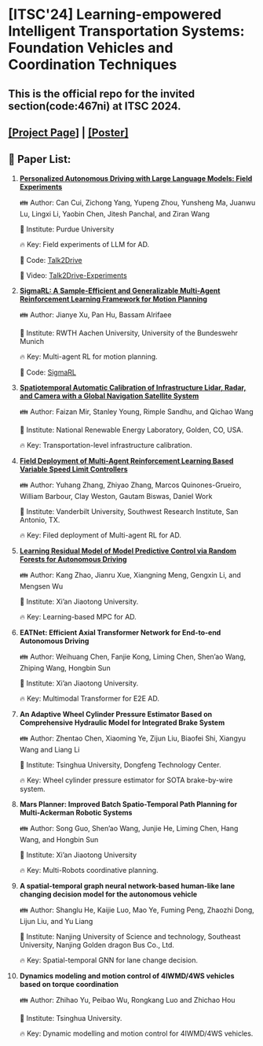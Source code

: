 # [ITSC'24] Learning-empowered Intelligent Transportation Systems: Foundation Vehicles and Coordination Techniques

## This is the official repo for the invited section(code:467ni) at ITSC 2024.

## [[**Project Page**]](https://oscarhuangwind.github.io/Foundation_Vehicle/) | [[**Poster**]](https://drive.google.com/file/d/1n5nRps2-U_5qOIvydPDXlsccdphLRR3X/view)

## :page_with_curl: Paper List:

1. [**Personalized Autonomous Driving with Large Language Models: Field Experiments**](https://arxiv.org/abs/2312.09397v3#:~:text=Personalized%20Autonomous%20Driving%20with%20Large%20Language%20Models:%20Field%20Experiments.)

   :family: Author: Can Cui, Zichong Yang, Yupeng Zhou, Yunsheng Ma, Juanwu Lu, Lingxi Li, Yaobin Chen, Jitesh Panchal, and Ziran Wang

   :office: Institute: Purdue University

   :fire: Key: Field experiments of LLM for AD.

   :pushpin: Code: [Talk2Drive](https://github.com/PurdueDigitalTwin/Talk2Drive)

   :dvd: Video: [Talk2Drive-Experiments](https://www.youtube.com/watch?v=4BWsfPaq1Ro)

2. [**SigmaRL: A Sample-Efficient and Generalizable Multi-Agent Reinforcement Learning Framework for Motion Planning**](https://www.arxiv.org/abs/2408.07644)

   :family: Author: Jianye Xu, Pan Hu, Bassam Alrifaee

   :office: Institute:  RWTH Aachen University, University of the Bundeswehr Munich

   :fire: Key: Multi-agent RL for motion planning.

   :pushpin: Code: [SigmaRL](https://github.com/cas-lab-munich/SigmaRL)

3. [**Spatiotemporal Automatic Calibration of Infrastructure Lidar, Radar, and Camera with a Global Navigation Satellite System**](https://www.nrel.gov/docs/fy24osti/89785.pdf)

   :family: Author:  Faizan Mir, Stanley Young, Rimple Sandhu, and Qichao Wang

   :office: Institute:  National Renewable Energy Laboratory, Golden, CO, USA.

   :fire: Key: Transportation-level infrastructure calibration.

4. [**Field Deployment of Multi-Agent Reinforcement Learning Based Variable Speed Limit Controllers**](https://arxiv.org/abs/2407.08021)

   :family: Author: Yuhang Zhang, Zhiyao Zhang, Marcos Quinones-Grueiro, William Barbour, Clay Weston, Gautam Biswas, Daniel Work

   :office: Institute: Vanderbilt University, Southwest Research Institute, San Antonio, TX.

   :fire: Key: Filed deployment of Multi-agent RL for AD.

5. [**Learning Residual Model of Model Predictive Control via Random Forests for Autonomous Driving**](https://arxiv.org/abs/2304.04366)

   :family: Author: Kang Zhao, Jianru Xue, Xiangning Meng, Gengxin Li, and Mengsen Wu

   :office: Institute:  Xi’an Jiaotong University.

   :fire: Key: Learning-based MPC for AD.

6. **EATNet: Efficient Axial Transformer Network for End-to-end Autonomous Driving**

   :family: Author:  Weihuang Chen, Fanjie Kong, Liming Chen, Shen’ao Wang, Zhiping Wang, Hongbin Sun

   :office: Institute:  Xi’an Jiaotong University.

   :fire: Key: Multimodal Transformer for E2E AD.

7. **An Adaptive Wheel Cylinder Pressure Estimator Based on Comprehensive Hydraulic Model for Integrated Brake System**

    :family: Author: Zhentao Chen, Xiaoming Ye, Zijun Liu, Biaofei Shi, Xiangyu Wang and Liang Li

    :office: Institute: Tsinghua University, Dongfeng Technology Center.

    :fire: Key: Wheel cylinder pressure estimator for SOTA brake-by-wire system.

8. **Mars Planner: Improved Batch Spatio-Temporal Path Planning for Multi-Ackerman Robotic Systems**
   
   :family: Author:  Song Guo, Shen’ao Wang, Junjie He, Liming Chen, Hang Wang, and Hongbin Sun

   :office: Institute:  Xi’an Jiaotong University

   :fire: Key: Multi-Robots coordinative planning.

9. **A spatial-temporal graph neural network-based human-like lane changing decision model for the autonomous vehicle**

   :family: Author:  Shanglu He, Kaijie Luo, Mao Ye, Fuming Peng, Zhaozhi Dong, Lijun Liu, and Yu Liang

   :office: Institute:  Nanjing University of Science and technology, Southeast University,  Nanjing Golden dragon Bus Co., Ltd.

   :fire: Key: Spatial-temporal GNN for lane change decision.

10. **Dynamics modeling and motion control of 4IWMD/4WS vehicles based on torque coordination**

    :family: Author: Zhihao Yu, Peibao Wu, Rongkang Luo and Zhichao Hou

    :office: Institute: Tsinghua University.

    :fire: Key: Dynamic modelling and motion control for 4IWMD/4WS vehicles.
